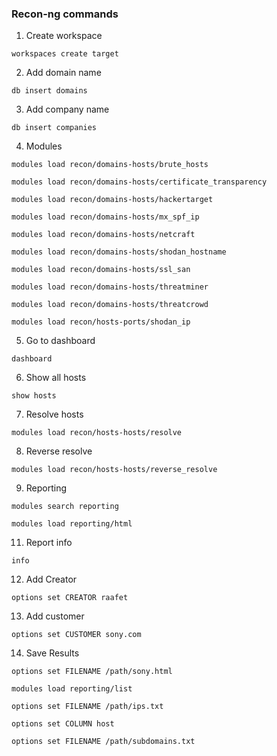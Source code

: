 ### Recon-ng commands

1. Create workspace
~~~ ~~~
workspaces create target
~~~

2. Add domain name
~~~ ~~~
db insert domains
~~~
3. Add company name
~~~ ~~~
db insert companies
~~~
4. Modules 
~~~ ~~~
modules load recon/domains-hosts/brute_hosts
~~~
~~~ ~~~
modules load recon/domains-hosts/certificate_transparency
~~~
~~~ ~~~
modules load recon/domains-hosts/hackertarget
~~~
~~~ ~~~
modules load recon/domains-hosts/mx_spf_ip
~~~
~~~ ~~~
modules load recon/domains-hosts/netcraft
~~~
~~~ ~~~
modules load recon/domains-hosts/shodan_hostname
~~~
~~~ ~~~
modules load recon/domains-hosts/ssl_san
~~~
~~~ ~~~
modules load recon/domains-hosts/threatminer
~~~
~~~ ~~~
modules load recon/domains-hosts/threatcrowd
~~~
~~~ ~~~
modules load recon/hosts-ports/shodan_ip
~~~
5. Go to dashboard 
~~~ ~~~
dashboard
~~~
6. Show all hosts
~~~ ~~~
show hosts
~~~
7. Resolve hosts
~~~ ~~~
modules load recon/hosts-hosts/resolve
~~~
8. Reverse resolve
~~~ ~~~
modules load recon/hosts-hosts/reverse_resolve
~~~

9. Reporting
~~~ ~~~
modules search reporting
~~~
~~~ ~~~
modules load reporting/html
~~~

11. Report info
~~~ ~~~
info
~~~
12. Add Creator
~~~ ~~~
options set CREATOR raafet
~~~

13. Add customer
~~~ ~~~
options set CUSTOMER sony.com
~~~

14. Save Results
~~~ ~~~
options set FILENAME /path/sony.html
~~~
~~~ ~~~
modules load reporting/list
~~~
~~~ ~~~
options set FILENAME /path/ips.txt
~~~
~~~ ~~~
options set COLUMN host
~~~
~~~ ~~~
options set FILENAME /path/subdomains.txt
~~~

